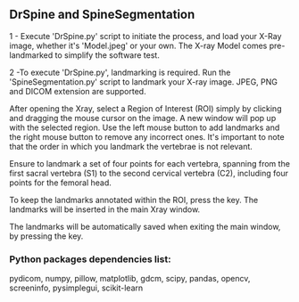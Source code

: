<h2>DrSpine and SpineSegmentation</h2>
<p>1 - Execute 'DrSpine.py' script to initiate the process, and load your X-Ray image, whether it's 'Model.jpeg' or your own. The X-ray Model comes pre-landmarked to simplify the software test.</p>

<p>2 -To execute 'DrSpine.py', landmarking is required. Run the 'SpineSegmentation.py' script to landmark your X-ray image.
JPEG, PNG and DICOM extension are supported.</p>

<p>After opening the Xray, select a Region of Interest (ROI) simply by clicking and dragging the mouse cursor on the image. A new window will pop up with the selected region. Use the left mouse button to add landmarks and the right mouse button to remove any incorrect ones. It's important to note that the order in which you landmark the vertebrae is not relevant.</p>

<p>Ensure to landmark a set of four points for each vertebra, spanning from the first sacral vertebra (S1) to the second cervical vertebra (C2), including four points for the femoral head.</p>

<p>To keep the landmarks annotated within the ROI, press the <enter> key. The landmarks will be inserted in the main Xray window.</p>

<p>The landmarks will be automatically saved when exiting the main window, by pressing the <esc> key.</p>


<h3>Python packages dependencies list:</h3>
<p>pydicom, numpy, pillow, matplotlib, gdcm, scipy, pandas, opencv, screeninfo, pysimplegui, scikit-learn</p>

